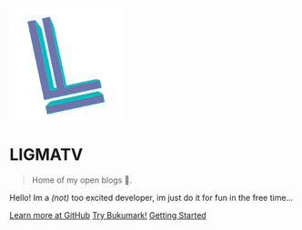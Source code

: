 <img src="img/logo.svg" width="200">

# LIGMATV

> Home of my open blogs 📖.


Hello! Im a *(not)* too excited developer, im just do it for fun in the free time...

[Learn more at GitHub](https://github.com/LIGMATV)
[Try Bukumark!](https://bukumark.vercel.app/)
[Getting Started](#main)

